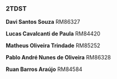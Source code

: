 ### 2TDST
**Davi Santos Souza** RM86327

**Lucas Cavalcanti de Paula** RM84420

**Matheus Oliveira Trindade** RM85252

**Pablo André Nunes de Oliveira** RM86328

**Ruan Barros Araújo** RM84584

